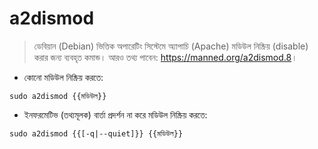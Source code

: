 # a2dismod

> ডেবিয়ান (Debian) ভিত্তিক অপারেটিং সিস্টেমে অ্যাপাচি (Apache) মডিউল নিষ্ক্রিয় (disable) করার জন্য ব্যবহৃত কমান্ড।
> আরও তথ্য পাবেন: <https://manned.org/a2dismod.8>।

- কোনো মডিউল নিষ্ক্রিয় করতে:

`sudo a2dismod {{মডিউল}}`

- ইনফরমেটিভ (তথ্যমূলক) বার্তা প্রদর্শন না করে মডিউল নিষ্ক্রিয় করতে:

`sudo a2dismod {{[-q|--quiet]}} {{মডিউল}}`

